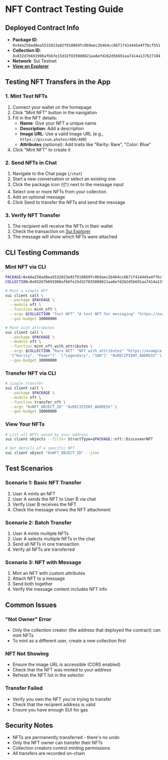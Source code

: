 # NFT Contract Testing Guide

## Deployed Contract Info

- **Package ID**: `0x44a258ad8ea5532023e02f910869fc0b9aec2b464cc6671f414445e4ffbcf551`
- **Collection ID**: `0x032d7b691908afb6fe15d32f835008821aa6efd262d5b691aa7414a137627104`
- **Network**: Sui Testnet
- **[View on Explorer](https://testnet.suivision.xyz/txblock/J1immtqp9m9bparZ6Jre6Ro5G7cRTVSnCdNQnuZpm1mz)**

## Testing NFT Transfers in the App

### 1. Mint Test NFTs

1. Connect your wallet on the homepage
2. Click "Mint NFT" button in the navigation
3. Fill in the NFT details:
   - **Name**: Give your NFT a unique name
   - **Description**: Add a description
   - **Image URL**: Use a valid image URL (e.g., `https://picsum.photos/400/400`)
   - **Attributes** (optional): Add traits like "Rarity: Rare", "Color: Blue"
4. Click "Mint NFT" to create it

### 2. Send NFTs in Chat

1. Navigate to the Chat page (`/chat`)
2. Start a new conversation or select an existing one
3. Click the package icon (📦) next to the message input
4. Select one or more NFTs from your collection
5. Add an optional message
6. Click Send to transfer the NFTs and send the message

### 3. Verify NFT Transfer

1. The recipient will receive the NFTs in their wallet
2. Check the transaction on [Sui Explorer](https://testnet.suivision.xyz/)
3. The message will show which NFTs were attached

## CLI Testing Commands

### Mint NFT via CLI
```bash
PACKAGE=0x44a258ad8ea5532023e02f910869fc0b9aec2b464cc6671f414445e4ffbcf551
COLLECTION=0x032d7b691908afb6fe15d32f835008821aa6efd262d5b691aa7414a137627104

# Mint a simple NFT
sui client call \
  --package $PACKAGE \
  --module nft \
  --function mint_nft \
  --args $COLLECTION "Test NFT" "A test NFT for messaging" "https://example.com/nft.png" "0xRECIPIENT_ADDRESS" \
  --gas-budget 10000000

# Mint with attributes
sui client call \
  --package $PACKAGE \
  --module nft \
  --function mint_nft_with_attributes \
  --args $COLLECTION "Rare NFT" "NFT with attributes" "https://example.com/rare.png" \
  '["Rarity", "Power"]' '["Legendary", "100"]' "0xRECIPIENT_ADDRESS" \
  --gas-budget 10000000
```

### Transfer NFT via CLI
```bash
# Single transfer
sui client call \
  --package $PACKAGE \
  --module nft \
  --function transfer_nft \
  --args "0xNFT_OBJECT_ID" "0xRECIPIENT_ADDRESS" \
  --gas-budget 10000000
```

### View Your NFTs
```bash
# List all NFTs owned by your address
sui client objects --filter StructType=$PACKAGE::nft::DiscoveerNFT

# Get details of a specific NFT
sui client object "0xNFT_OBJECT_ID" --json
```

## Test Scenarios

### Scenario 1: Basic NFT Transfer
1. User A mints an NFT
2. User A sends the NFT to User B via chat
3. Verify User B receives the NFT
4. Check the message shows the NFT attachment

### Scenario 2: Batch Transfer
1. User A mints multiple NFTs
2. User A selects multiple NFTs in the chat
3. Send all NFTs in one transaction
4. Verify all NFTs are transferred

### Scenario 3: NFT with Message
1. Mint an NFT with custom attributes
2. Attach NFT to a message
3. Send both together
4. Verify the message content includes NFT info

## Common Issues

### "Not Owner" Error
- Only the collection creator (the address that deployed the contract) can mint NFTs
- To mint as a different user, create a new collection first

### NFT Not Showing
- Ensure the image URL is accessible (CORS enabled)
- Check that the NFT was minted to your address
- Refresh the NFT list in the selector

### Transfer Failed
- Verify you own the NFT you're trying to transfer
- Check that the recipient address is valid
- Ensure you have enough SUI for gas

## Security Notes

- NFTs are permanently transferred - there's no undo
- Only the NFT owner can transfer their NFTs
- Collection creators control minting permissions
- All transfers are recorded on-chain